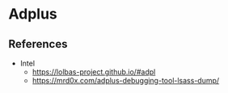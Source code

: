 # Adplus

## References
- Intel
  - https://lolbas-project.github.io/#adpl
  - https://mrd0x.com/adplus-debugging-tool-lsass-dump/